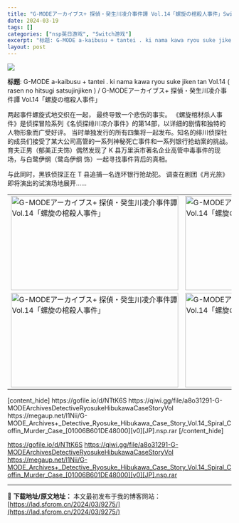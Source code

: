 ```yaml
---
title: "G-MODEアーカイブス+ 探偵・癸生川凌介事件譚 Vol.14「螺旋の棺殺人事件」Switch NSP日文 107M"
date: 2024-03-19
tags: []
categories: ["nsp英日游戏", "Switch游戏"]
excerpt: "标题: G-MODE a-kaibusu + tantei . ki nama kawa ryou suke jiken tan Vol.14 ( rasen no hitsugi satsujinjiken ) / G-MODEアーカイブス+ 探偵・癸生川凌介事件譚 Vol.14「螺旋の棺殺人事件&hellip;"
layout: post
---
```


<img class="aligncenter" src="https://i0.wp.com/store-jp.nintendo.com/dw/image/v2/BFGJ_PRD/on/demandware.static/-/Sites-all-master-catalog/ja_JP/dwc575d627/products/D70010000076437/heroBanner/9f1419157dd8d4890315fb3f5f60cd6adb4a0560ce4fcd712005640c21f1abd5.jpg?w=640&amp;ssl=1" />

<strong>标题</strong>: G-MODE a-kaibusu + tantei . ki nama kawa ryou suke jiken tan Vol.14 ( rasen no hitsugi satsujinjiken ) / G-MODEアーカイブス+ 探偵・癸生川凌介事件譚 Vol.14「螺旋の棺殺人事件」

两起事件螺旋式地交织在一起，
最终导致一个悲伤的事实。
《螺旋棺材杀人事件》是侦探冒险系列《名侦探绯川凉介事件》的第14部，以详细的剧情和独特的人物形象而广受好评。
当时单独发行的所有四集将一起发布。知名的绯川侦探社的成员们接受了某大公司高管的一系列神秘死亡事件和一系列银行抢劫案的挑战。
育夫正男（郁美正夫饰）偶然发现了 K 县万里浜市著名企业高管中毒事件的现场，与白鹭伊纲（鹭岛伊纲 饰）一起寻找事件背后的真相。

与此同时，黑铁侦探正在 T 县追捕一名连环银行抢劫犯。
调查在剧团《月光旅》即将演出的试演场地展开……
<table>
<tbody>
<tr>
<td><img class="lazyautosizes ls-is-cached lazyloaded" src="https://i0.wp.com/store-jp.nintendo.com/dw/image/v2/BFGJ_PRD/on/demandware.static/-/Sites-all-master-catalog/ja_JP/dwfe704515/products/D70010000076437/screenShot/efe90b2c247792cb9ff74eb84fdfd9814693b72cf3fa49978cd3c3a4b53b86ab.jpg?w=640&amp;ssl=1" sizes="376px" srcset="" alt="G-MODEアーカイブス+ 探偵・癸生川凌介事件譚 Vol.14「螺旋の棺殺人事件」" width="376" height="212" data-sizes="auto" /></td>
<td><img class="lazyautosizes ls-is-cached lazyloaded" src="https://i0.wp.com/store-jp.nintendo.com/dw/image/v2/BFGJ_PRD/on/demandware.static/-/Sites-all-master-catalog/ja_JP/dwee08b11d/products/D70010000076437/screenShot/2e0c82927b9b207154705164947868d00c57c33d203c5ed7bd50fa20eac4c28f.jpg?w=640&amp;ssl=1" sizes="376px" srcset="" alt="G-MODEアーカイブス+ 探偵・癸生川凌介事件譚 Vol.14「螺旋の棺殺人事件」" width="376" height="212" data-sizes="auto" /></td>
</tr>
<tr>
<td><img class="lazyautosizes ls-is-cached lazyloaded" src="https://i0.wp.com/store-jp.nintendo.com/dw/image/v2/BFGJ_PRD/on/demandware.static/-/Sites-all-master-catalog/ja_JP/dwc0069f93/products/D70010000076437/screenShot/321050348aed232db5dcdb83859ef5a8e600081c58a7ded9ba3dc57e224d7adc.jpg?w=640&amp;ssl=1" sizes="376px" srcset="" alt="G-MODEアーカイブス+ 探偵・癸生川凌介事件譚 Vol.14「螺旋の棺殺人事件」" width="376" height="212" data-sizes="auto" /></td>
<td><img class="lazyautosizes ls-is-cached lazyloaded" src="https://i0.wp.com/store-jp.nintendo.com/dw/image/v2/BFGJ_PRD/on/demandware.static/-/Sites-all-master-catalog/ja_JP/dw122623ad/products/D70010000076437/screenShot/d499eb1692ff749537aa127ce60cb556d9977dbf83ad4a2ce4d911a03e9518ae.jpg?w=640&amp;ssl=1" sizes="376px" srcset="" alt="G-MODEアーカイブス+ 探偵・癸生川凌介事件譚 Vol.14「螺旋の棺殺人事件」" width="376" height="212" data-sizes="auto" /></td>
</tr>
</tbody>
</table>
[content_hide]
https://gofile.io/d/NTtK6S
https://qiwi.gg/file/a8o31291-G-MODEArchivesDetectiveRyosukeHibukawaCaseStoryVol
https://megaup.net/l1Nii/G-MODE_Archives+_Detective_Ryosuke_Hibukawa_Case_Story_Vol.14_Spiral_Coffin_Murder_Case_[01006B601DE48000][v0][JP].nsp.rar
[/content_hide]

<!--wechatfans start-->
https://gofile.io/d/NTtK6S
https://qiwi.gg/file/a8o31291-G-MODEArchivesDetectiveRyosukeHibukawaCaseStoryVol
https://megaup.net/l1Nii/G-MODE_Archives+_Detective_Ryosuke_Hibukawa_Case_Story_Vol.14_Spiral_Coffin_Murder_Case_[01006B601DE48000][v0][JP].nsp.rar
<!--wechatfans end-->

---
📖 **下载地址/原文地址：** 本文最初发布于我的博客网站：[https://lad.sfcrom.cn/2024/03/9275/](https://lad.sfcrom.cn/2024/03/9275/)

